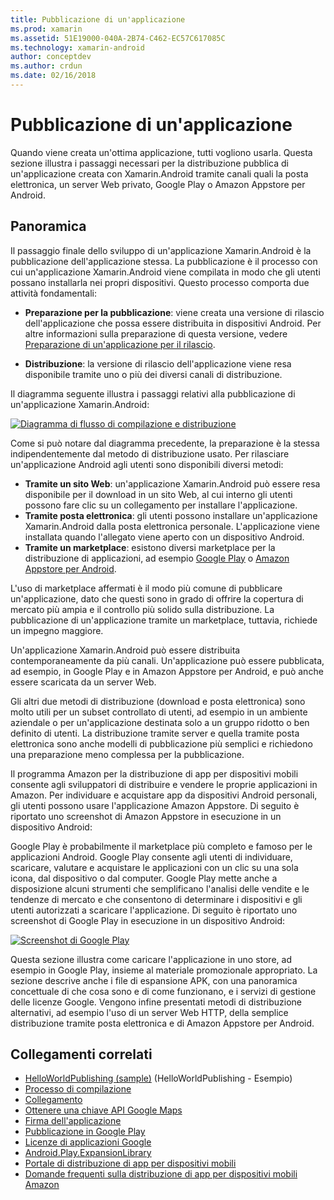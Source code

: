 ```yaml
---
title: Pubblicazione di un'applicazione
ms.prod: xamarin
ms.assetid: 51E19000-040A-2B74-C462-EC57C617085C
ms.technology: xamarin-android
author: conceptdev
ms.author: crdun
ms.date: 02/16/2018
---
```


# <a name="publishing-an-application"></a>Pubblicazione di un'applicazione

Quando viene creata un'ottima applicazione, tutti vogliono usarla. Questa sezione illustra i passaggi necessari per la distribuzione pubblica di un'applicazione creata con Xamarin.Android tramite canali quali la posta elettronica, un server Web privato, Google Play o Amazon Appstore per Android.


## <a name="overview"></a>Panoramica

Il passaggio finale dello sviluppo di un'applicazione Xamarin.Android è la pubblicazione dell'applicazione stessa. La pubblicazione è il processo con cui un'applicazione Xamarin.Android viene compilata in modo che gli utenti possano installarla nei propri dispositivi. Questo processo comporta due attività fondamentali:

-   **Preparazione per la pubblicazione**: viene creata una versione di rilascio dell'applicazione che possa essere distribuita in dispositivi Android. Per altre informazioni sulla preparazione di questa versione, vedere [Preparazione di un'applicazione per il rilascio](~/android/deploy-test/release-prep/index.md).

-   **Distribuzione**: la versione di rilascio dell'applicazione viene resa disponibile tramite uno o più dei diversi canali di distribuzione.

Il diagramma seguente illustra i passaggi relativi alla pubblicazione di un'applicazione Xamarin.Android:

[![Diagramma di flusso di compilazione e distribuzione](images/build-and-deploy-steps.png)](images/build-and-deploy-steps.png#lightbox)

Come si può notare dal diagramma precedente, la preparazione è la stessa indipendentemente dal metodo di distribuzione usato. Per rilasciare un'applicazione Android agli utenti sono disponibili diversi metodi:

-   **Tramite un sito Web**: un'applicazione Xamarin.Android può essere resa disponibile per il download in un sito Web, al cui interno gli utenti possono fare clic su un collegamento per installare l'applicazione.
-   **Tramite posta elettronica**: gli utenti possono installare un'applicazione Xamarin.Android dalla posta elettronica personale. L'applicazione viene installata quando l'allegato viene aperto con un dispositivo Android.
-   **Tramite un marketplace**: esistono diversi marketplace per la distribuzione di applicazioni, ad esempio [Google Play](http://play.google.com/) o [Amazon Appstore per Android](http://www.amazon.com/mobile-apps/b?ie=UTF8&node=2350149011).


L'uso di marketplace affermati è il modo più comune di pubblicare un'applicazione, dato che questi sono in grado di offrire la copertura di mercato più ampia e il controllo più solido sulla distribuzione. La pubblicazione di un'applicazione tramite un marketplace, tuttavia, richiede un impegno maggiore.

Un'applicazione Xamarin.Android può essere distribuita contemporaneamente da più canali. Un'applicazione può essere pubblicata, ad esempio, in Google Play e in Amazon Appstore per Android, e può anche essere scaricata da un server Web.

Gli altri due metodi di distribuzione (download e posta elettronica) sono molto utili per un subset controllato di utenti, ad esempio in un ambiente aziendale o per un'applicazione destinata solo a un gruppo ridotto o ben definito di utenti.
La distribuzione tramite server e quella tramite posta elettronica sono anche modelli di pubblicazione più semplici e richiedono una preparazione meno complessa per la pubblicazione.

Il programma Amazon per la distribuzione di app per dispositivi mobili consente agli sviluppatori di distribuire e vendere le proprie applicazioni in Amazon. Per individuare e acquistare app da dispositivi Android personali, gli utenti possono usare l'applicazione Amazon Appstore. Di seguito è riportato uno screenshot di Amazon Appstore in esecuzione in un dispositivo Android:

Google Play è probabilmente il marketplace più completo e famoso per le applicazioni Android. Google Play consente agli utenti di individuare, scaricare, valutare e acquistare le applicazioni con un clic su una sola icona, dal dispositivo o dal computer. Google Play mette anche a disposizione alcuni strumenti che semplificano l'analisi delle vendite e le tendenze di mercato e che consentono di determinare i dispositivi e gli utenti autorizzati a scaricare l'applicazione. Di seguito è riportato uno screenshot di Google Play in esecuzione in un dispositivo Android:

[![Screenshot di Google Play](images/google-play-app.png)](images/google-play-app.png#lightbox)

Questa sezione illustra come caricare l'applicazione in uno store, ad esempio in Google Play, insieme al materiale promozionale appropriato. La sezione descrive anche i file di espansione APK, con una panoramica concettuale di che cosa sono e di come funzionano, e i servizi di gestione delle licenze Google. Vengono infine presentati metodi di distribuzione alternativi, ad esempio l'uso di un server Web HTTP, della semplice distribuzione tramite posta elettronica e di Amazon Appstore per Android.


## <a name="related-links"></a>Collegamenti correlati

- [HelloWorldPublishing (sample)](https://developer.xamarin.com/samples/monodroid/HelloWorldPublishing/) (HelloWorldPublishing - Esempio)
- [Processo di compilazione](~/android/deploy-test/building-apps/build-process.md)
- [Collegamento](~/android/deploy-test/linker.md)
- [Ottenere una chiave API Google Maps](~/android/platform/maps-and-location/maps/obtaining-a-google-maps-api-key.md)
- [Firma dell'applicazione](https://source.android.com/security/apksigning/)
- [Pubblicazione in Google Play](https://developer.android.com/distribute/googleplay/publish/index.html)
- [Licenze di applicazioni Google](https://developer.android.com/guide/google/play/licensing/index.html)
- [Android.Play.ExpansionLibrary](https://github.com/mattleibow/Android.Play.ExpansionLibrary)
- [Portale di distribuzione di app per dispositivi mobili](https://developer.amazon.com/welcome.html)
- [Domande frequenti sulla distribuzione di app per dispositivi mobili Amazon](https://developer.amazon.com/help/faq.html)
